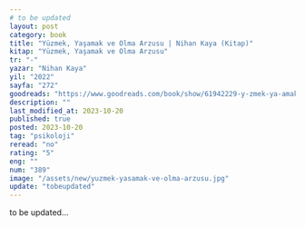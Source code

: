 ```yaml
---
# to be updated
layout: post
category: book
title: "Yüzmek, Yaşamak ve Olma Arzusu | Nihan Kaya (Kitap)"
kitap: "Yüzmek, Yaşamak ve Olma Arzusu"
tr: "-"
yazar: "Nihan Kaya"
yil: "2022"
sayfa: "272"
goodreads: "https://www.goodreads.com/book/show/61942229-y-zmek-ya-amak-ve-olma-arzusu"
description: ""
last_modified_at: 2023-10-20
published: true
posted: 2023-10-20
tag: "psikoloji"
reread: "no"
rating: "5"
eng: ""
num: "389"
image: "/assets/new/yuzmek-yasamak-ve-olma-arzusu.jpg"
update: "tobeupdated"
---
```


to be updated...
